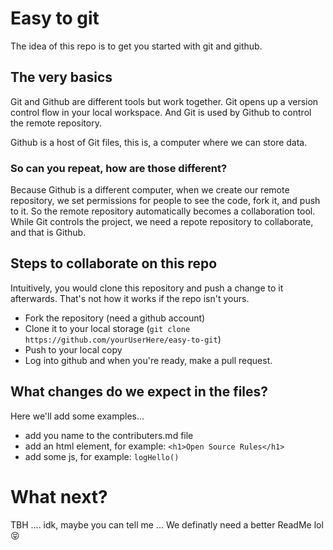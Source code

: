 # Easy to git
The idea of this repo is to get you started with git and github.
## The very basics
Git and Github are different tools but work together. Git opens up a version control flow in your local workspace. And Git is used by Github to control the remote repository. 

Github is a host of Git files, this is, a computer where we can store data. 
### So can you repeat, how are those different?
Because Github is a different computer, when we create our remote repository, we set permissions for people to see the code, fork it, and push to it. So the remote repository automatically becomes a collaboration tool. While Git controls the project, we need a repote repository to collaborate, and that is Github.
## Steps to collaborate on this repo
Intuitively, you would clone this repository and push a change to it afterwards. That's not how it works if the repo isn't yours. 
* Fork the repository (need a github account)
* Clone it to your local storage (`git clone https://github.com/yourUserHere/easy-to-git`)
* Push to your local copy
* Log into github and when you're ready, make a pull request.
## What changes do we expect in the files?
Here we'll add some examples...
- add you name to the contributers.md file
- add an html element, for example: ``` <h1>Open Source Rules</h1> ```
- add some js, for example: ```logHello()```

# What next?
TBH .... idk, maybe you can tell me ...
We definatly need a better ReadMe lol 😝 
